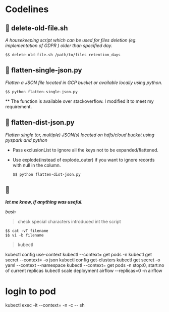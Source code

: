 # Codelines
                                                                                                                                     

                                                                                                                                     
## :wave: delete-old-file.sh

*A housekeeping script which can be used for files deletion (eg. implementation of GDPR ) older than specified day.*

    $$ delete-old-file.sh /path/to/files retention_days

                                                                                                                                      
## :wave: flatten-single-json.py

*Flatten a JSON file located in GCP bucket or available locally using python.*

    $$ python flatten-single-json.py

** The function is available over stackoverflow. I modified it to meet my requirement. 
                                                                                                                                      
                                                                                                                                      
## :wave: flatten-dist-json.py

*Flatten single (or, multiple) JSON(s) located on hdfs/cloud bucket using pyspark and python*
+ Pass exclusionList to ignore all the keys not to be expanded/flattened. 
+ Use explode(instead of explode_outer) if you want to ignore records with null in the column. 
     
      $$ python flatten-dist-json.py

## :wave: 


***let me know, if anything was useful.***


*bash*
> check special characters introduced int the script

    $$ cat -vT filename
    $$ vi -b filename

> kubectl

kubectl config use-context <context>
kubectl --context=<context> get pods -n <namespace>
kubectl get secret --context=<context> <secret> -o json
kubectl config get-clusters 
kubectl get secret <secret> -o yaml --context <context> --namespace <namespace>
kubectl --context=<context> get pods -n <namespace>
stop:0, start:no of current replicas 
kubectl scale deployment  airflow --replicas=0 -n airflow

# login to pod
kubectl exec -it <pod> --context=<context> -n <namespace> -c <container> -- sh
